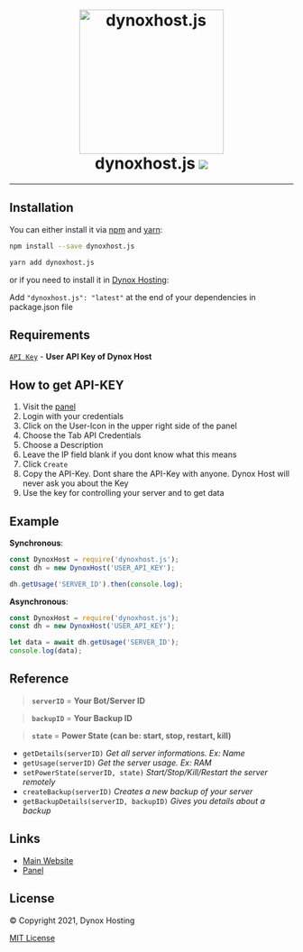 <h1 align="center"> 
    <a href="https://files.blob-project.com"><img src="https://cdn.discordapp.com/attachments/811925478348029982/812451407562276874/image0.png" width="256px" alt="dynoxhost.js"></a><br>
    dynoxhost.js
    <img src="https://img.shields.io/npm/dw/dynoxhost.js?style=flat-square">
</h1>

---

## Installation
You can either install it via [npm](https://npmjs.com) and [yarn](https://yarnpkg.com/):
```bash
npm install --save dynoxhost.js
```
```bash
yarn add dynoxhost.js
```
or if you need to install it in [Dynox Hosting](https://dynoxhost.ml):

Add `"dynoxhost.js": "latest"` at the end of your dependencies in package.json file

## Requirements
[`API Key`](https://panel.dynoxhost.tk) - **User API Key of Dynox Host**


## How to get API-KEY
1. Visit the [panel](https://panel.dynoxhost.tk)
2. Login with your credentials
3. Click on the User-Icon in the upper right side of the panel
4. Choose the Tab API Credentials
5. Choose a Description
6. Leave the IP field blank if you dont know what this means
7. Click `Create`
8. Copy the API-Key. Dont share the API-Key with anyone. Dynox Host will never ask you about the Key
9. Use the key for controlling your server and to get data


## Example

**Synchronous**:
```js
const DynoxHost = require('dynoxhost.js');
const dh = new DynoxHost('USER_API_KEY');

dh.getUsage('SERVER_ID').then(console.log);
```

**Asynchronous**:
```js
const DynoxHost = require('dynoxhost.js');
const dh = new DynoxHost('USER_API_KEY');

let data = await dh.getUsage('SERVER_ID');
console.log(data);
```

## Reference

> **`serverID`** = **Your Bot/Server ID**

> **`backupID`** = **Your Backup ID**

> **`state`** = **Power State (can be: start, stop, restart, kill)**
- `getDetails(serverID)` *Get all server informations. Ex: Name*
- `getUsage(serverID)` *Get the server usage. Ex: RAM*
- `setPowerState(serverID, state)` *Start/Stop/Kill/Restart the server remotely*
- `createBackup(serverID)` *Creates a new backup of your server*
- `getBackupDetails(serverID, backupID)` *Gives you details about a backup*

 
## Links
- [Main Website](https://dynoxhost.ml)
- [Panel](https://panel.dynoxhost.tk)

## License

© Copyright 2021, Dynox Hosting

[MIT License](https://opensource.org/licenses/MIT)